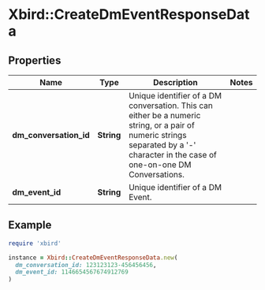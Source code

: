 # Xbird::CreateDmEventResponseData

## Properties

| Name | Type | Description | Notes |
| ---- | ---- | ----------- | ----- |
| **dm_conversation_id** | **String** | Unique identifier of a DM conversation. This can either be a numeric string, or a pair of numeric strings separated by a &#39;-&#39; character in the case of one-on-one DM Conversations. |  |
| **dm_event_id** | **String** | Unique identifier of a DM Event. |  |

## Example

```ruby
require 'xbird'

instance = Xbird::CreateDmEventResponseData.new(
  dm_conversation_id: 123123123-456456456,
  dm_event_id: 1146654567674912769
)
```

